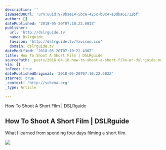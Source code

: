 ```yaml
---
description: ''
isBasedOnUrl: 'urn:uuid:978bae14-5bce-425c-b0c4-e3dba61712bf'
author: []
datePublished: '2018-05-20T07:10:22.603Z'
publisher:
  url: 'http://dslrguide.tv'
  name: Dslrguide
  favicon: 'http://dslrguide.tv/favicon.ico'
  domain: dslrguide.tv
dateModified: '2018-05-20T07:10:22.436Z'
title: How To Shoot A Short Film | DSLRguide
sourcePath: _posts/2016-04-10-how-to-shoot-a-short-film-or-dslrguide.md
via: {}
inFeed: true
datePublishedOriginal: '2018-05-20T07:10:22.603Z'
starred: true
_context: 'http://schema.org'
_type: Article

---
```

How To Shoot A Short Film | DSLRguide

<article style=""><h1>How To Shoot A Short Film | DSLRguide</h1><p>What I learned from spending four days filming a short film.</p><img src="http://dslrguide.tv/wp-content/uploads/2016/04/short-film-blog-1024x640.jpg" /></article>